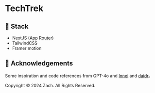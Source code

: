 # TechTrek

## :wrench: Stack

- NextJS (App Router)
- TailwindCSS
- Framer motion

## 🥰 Acknowledgements

Some inspiration and code references from GPT-4o and [Innei](https://github.com/Innei/Shiro) and [daidr](https://github.com/daidr/douLog)。

Copyright © 2024 Zach. All Rights Reserved.